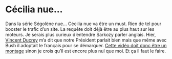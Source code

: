 # Cécilia nue&#8230;

Dans la série Ségolène nue… Cécilia nue va être un must. Rien de tel pour booster le trafic d’un site. La requête doit déjà être au plus haut sur les moteurs. Je serais plus curieux d’entendre Sarkozy parler anglais. Hier, [Vincent Ducrey](http://vincent.ducrey.blogpremium.com/2007/Septembre/26/thierry_crouzet_prepare_t_il_son_coup_d_etat_en_ligne__.html) m’a dit que notre Président parlait bien mais que même avec Bush il adoptait le français pour se démarquer. [Cette vidéo doit donc être un montage](http://fr.youtube.com/watch?v=ZYUfSOHRBq0) sinon je crois qu’il est encore plus nul que moi. Et ça il faut le faire.